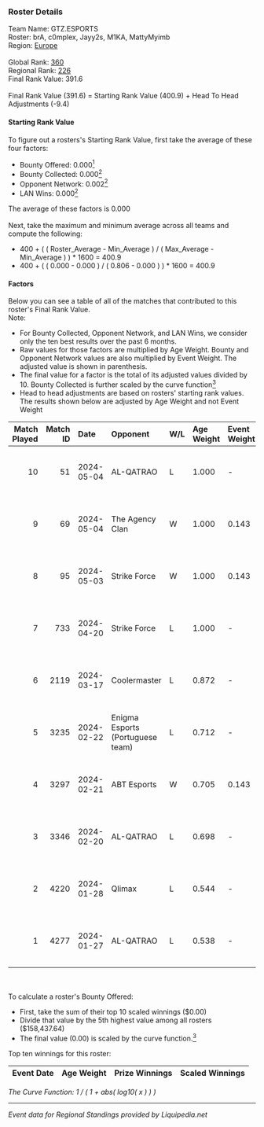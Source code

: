 ### Roster Details<br />
Team Name: GTZ.ESPORTS<br />
Roster: brA, c0mplex, Jayy2s, M1KA, MattyMyimb<br />
Region: [Europe]( ../standings_europe.md)<br />
<br />
Global Rank: [360](../standings_global.md)<br />
Regional Rank: [226]( ../standings_europe.md)<br />
Final Rank Value:  391.6<br />
<br />
Final Rank Value (391.6) = Starting Rank Value (400.9) + Head To Head Adjustments (-9.4)<br />

#### Starting Rank Value<br />
To figure out a rosters's Starting Rank Value, first take the average of these four factors:<br />
- Bounty Offered: 0.000[<sup>1</sup>](#table2)
- Bounty Collected: 0.000[<sup>2</sup>](#table1)
- Opponent Network: 0.002[<sup>2</sup>](#table1)
- LAN Wins: 0.000[<sup>2</sup>](#table1)

The average of these factors is 0.000<br />
<br />
Next, take the maximum and minimum average across all teams and compute the following:<br />
- 400 + ( ( Roster_Average - Min_Average ) / ( Max_Average - Min_Average ) ) * 1600 = 400.9
- 400 + ( ( 0.000 - 0.000 ) / ( 0.806 - 0.000 ) ) * 1600 = 400.9


#### Factors<br />
Below you can see a table of all of the matches that contributed to this roster's Final Rank Value.<br />
Note:<br />

- For Bounty Collected, Opponent Network, and LAN Wins, we consider only the ten best results over the past 6 months.
- Raw values for those factors are multiplied by Age Weight. Bounty and Opponent Network values are also multiplied by Event Weight. The adjusted value is shown in parenthesis.
- The final value for a factor is the total of its adjusted values divided by 10. Bounty Collected is further scaled by the curve function[<sup>3</sup>](#curveFunction)
- Head to head adjustments are based on rosters' starting rank values. The results shown below are adjusted by Age Weight and not Event Weight
<span id="table1"></span><br />


| Match Played | Match ID | Date       | Opponent                         | W/L | Age Weight | Event Weight | Bounty Collected | Opponent Network | LAN Wins      | H2H Adj. | Roster                                 |
| -: | -: | :- | :- | :- | :- | :- | :- | :- | :- | -: | :- |
|           10 |       51 | 2024-05-04 | AL-QATRAO                        | L   | 1.000      | -            | -                | -                | -             |    -4.10 | brA, c0mplex, Jayy2s, M1KA, MattyMyimb |
|            9 |       69 | 2024-05-04 | The Agency Clan                  | W   | 1.000      | 0.143        | 0.000 (0.000)    | 0.035 (0.005)    | false (0.000) |    16.08 | brA, c0mplex, Jayy2s, M1KA, MattyMyimb |
|            8 |       95 | 2024-05-03 | Strike Force                     | W   | 1.000      | 0.143        | 0.000 (0.000)    | 0.000 (0.000)    | false (0.000) |    16.65 | brA, c0mplex, Jayy2s, M1KA, MattyMyimb |
|            7 |      733 | 2024-04-20 | Strike Force                     | L   | 1.000      | -            | -                | -                | -             |   -14.09 | brA, c0mplex, Jayy2s, M1KA, MattyMyimb |
|            6 |     2119 | 2024-03-17 | Coolermaster                     | L   | 0.872      | -            | -                | -                | -             |   -12.87 | brA, c0mplex, Jayy2s, M1KA, MattyMyimb |
|            5 |     3235 | 2024-02-22 | Enigma Esports (Portuguese team) | L   | 0.712      | -            | -                | -                | -             |   -10.88 | brA, c0mplex, Jayy2s, M1KA, MattyMyimb |
|            4 |     3297 | 2024-02-21 | ABT Esports                      | W   | 0.705      | 0.143        | 0.000 (0.000)    | 0.137 (0.014)    | false (0.000) |    14.36 | brA, c0mplex, Jayy2s, M1KA, MattyMyimb |
|            3 |     3346 | 2024-02-20 | AL-QATRAO                        | L   | 0.698      | -            | -                | -                | -             |    -3.31 | brA, c0mplex, Jayy2s, M1KA, MattyMyimb |
|            2 |     4220 | 2024-01-28 | Qlimax                           | L   | 0.544      | -            | -                | -                | -             |    -8.41 | brA, c0mplex, Jayy2s, M1KA, MattyMyimb |
|            1 |     4277 | 2024-01-27 | AL-QATRAO                        | L   | 0.538      | -            | -                | -                | -             |    -2.82 | brA, c0mplex, Jayy2s, M1KA, MattyMyimb |

<br />
<span id="table2"></span><br />
To calculate a roster's Bounty Offered:<br />

- First, take the sum of their top 10 scaled winnings ($0.00)
- Divide that value by the 5th highest value among all rosters ($158,437.64)
- The final value (0.00) is scaled by the curve function.[<sup>3</sup>](#curveFunction)

Top ten winnings for this roster:<br />

| Event Date | Age Weight | Prize Winnings | Scaled Winnings |
| :- | -: | :- | :- |


<span id="curveFunction"></span>_The Curve Function: 1 / ( 1 + abs( log10( x ) ) )_<br />

---
_Event data for Regional Standings provided by Liquipedia.net_<br />
